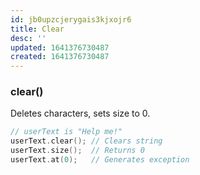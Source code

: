 ```yaml
---
id: jb0upzcjerygais3kjxojr6
title: Clear
desc: ''
updated: 1641376730487
created: 1641376730487
---
```



### clear()

Deletes characters, sets size to 0.

```cpp
// userText is "Help me!"
userText.clear(); // Clears string 
userText.size();  // Returns 0 
userText.at(0);   // Generates exception
```
